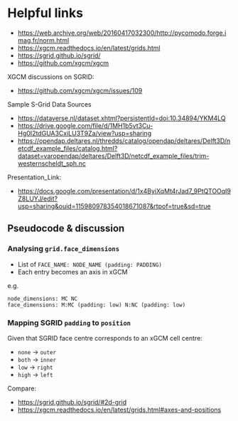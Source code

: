 # Helpful links
* https://web.archive.org/web/20160417032300/http://pycomodo.forge.imag.fr/norm.html
* https://xgcm.readthedocs.io/en/latest/grids.html
* https://sgrid.github.io/sgrid/
* https://github.com/xgcm/xgcm

XGCM discussions on SGRID:

* https://github.com/xgcm/xgcm/issues/109

Sample S-Grid Data Sources
* https://dataverse.nl/dataset.xhtml?persistentId=doi:10.34894/YKM4LQ
* https://drive.google.com/file/d/1MH1b5vt3Cu-Hg0I2tdGUA3CxiLU3T9Za/view?usp=sharing
* https://opendap.deltares.nl/thredds/catalog/opendap/deltares/Delft3D/netcdf_example_files/catalog.html?dataset=varopendap/deltares/Delft3D/netcdf_example_files/trim-westernscheldt_sph.nc

Presentation_Link:
* https://docs.google.com/presentation/d/1x4ByiXqMt4rJad7_9PtQTOOqI9Z8LUYJ/edit?usp=sharing&ouid=115980978354018671087&rtpof=true&sd=true

## Pseudocode & discussion
### Analysing `grid.face_dimensions`
  * List of `FACE_NAME: NODE_NAME (padding: PADDING)`
  * Each entry becomes an axis in xGCM

e.g.

```
node_dimensions: MC NC
face_dimensions: M:MC (padding: low) N:NC (padding: low)
```

### Mapping SGRID `padding` to `position`
Given that SGRID face centre corresponds to an xGCM cell centre:

  * `none` -> `outer`
  * `both` -> `inner`
  * `low`  -> `right`
  * `high` -> `left`

Compare:

  * https://sgrid.github.io/sgrid/#2d-grid
  * https://xgcm.readthedocs.io/en/latest/grids.html#axes-and-positions
